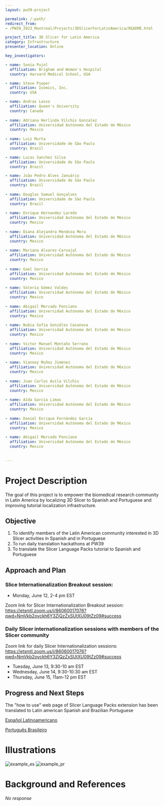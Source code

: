 ```yaml
---
layout: pw39-project

permalink: /:path/
redirect_from:
- /PW39_2023_Montreal/Projects/3DSlicerForLatinAmerica/README.html

project_title: 3D Slicer for Latin America
category: Infrastructure
presenter_location: Online

key_investigators:

- name: Sonia Pujol
  affiliation: Brigham and Women's Hospital
  country: Harvard Medical School, USA

- name: Steve Pieper
  affiliation: Isomics, Inc.
  country: USA

- name: Andras Lasso
  affiliation: Queen's University
  country: Canada
  
- name: Adriana Herlinda Vilchis Gonzalez 
  affiliation: Universidad Autónoma del Estado de México
  country: Mexico
 
- name: Luiz Murta
  affiliation: Universidade de São Paulo
  country: Brazil

- name: Lucas Sanchez Silva
  affiliation: Universidade de São Paulo
  country: Brazil

- name: João Pedro Alves Januário
  affiliation: Universidade de São Paulo
  country: Brazil
  
- name: Douglas Samuel Gonçalves
  affiliation: Universidade de São Paulo
  country: Brazil
 
- name: Enrique Hernandez Laredo
  affiliation: Universidad Autónoma del Estado de México
  country: Mexico
  
- name: Diana Alejandra Mendoza Mora
  affiliation: Universidad Autónoma del Estado de México
  country: Mexico 
  
- name: Mariana Alvarez-Carvajal
  affiliation: Universidad Autónoma del Estado de México
  country: Mexico
 
- name: Gael Garcia
  affiliation: Universidad Autónoma del Estado de México
  country: Mexico
  
- name: Valeria Gómez Valdes
  affiliation: Universidad Autónoma del Estado de México
  country: Mexico 
  
- name: Abigail Mercado Ponciano
  affiliation: Universidad Autónoma del Estado de México
  country: Mexico 
  
- name: Nubia Sofía González Casanova
  affiliation: Universidad Autónoma del Estado de México
  country: Mexico
 
- name: Victor Manuel Montaño Serrano
  affiliation: Universidad Autónoma del Estado de México
  country: Mexico
  
- name: Vianney Muñoz Jiménez
  affiliation: Universidad Autónoma del Estado de México
  country: Mexico   
  
- name: Juan Carlos Avila Vilchis
  affiliation: Universidad Autónoma del Estado de México
  country: Mexico   
  
- name: Aída García Limas
  affiliation: Universidad Autónoma del Estado de México
  country: Mexico   
  
- name: Daniel Enrique Fernández García
  affiliation: Universidad Autónoma del Estado de México
  country: Mexico   
  
- name: Abigail Mercado Ponciano
  affiliation: Universidad Autónoma del Estado de México
  country: Mexico   
  
  
---
```


# Project Description

<!-- Add a short paragraph describing the project. -->

The goal of this project is to empower the biomedical research community in Latin America by localizing 3D Slicer to Spanish and Portuguese and improving tutorial localization infrastructure.

## Objective

<!-- Describe here WHAT you would like to achieve (what you will have as end result). -->

1.  To identify members of the Latin American community interested in 3D Slicer activities in Spanish and in Portuguese
2.  To run daily translation hackathons at PW39
3.  To translate the Slicer Language Packs tutorial to Spanish and Portuguese

## Approach and Plan

<!-- Describe here HOW you would like to achieve the objectives stated above. -->

### Slice Internationalization Breakout session:

* Monday, June 12, 2-4 pm EST

Zoom link for Slicer Internationalization Breakout session: https://etsmtl.zoom.us/j/86060017076?pwd=NmVkb2ovckh6Y3ZjQzZxSUtXU09tZz09#success

### Daily Slicer internationalization sessions with members of the Slicer community

Zoom link for daily Slicer Internationalization sessions: https://etsmtl.zoom.us/j/86060017076?pwd=NmVkb2ovckh6Y3ZjQzZxSUtXU09tZz09#success

* Tuesday, June 13, 9:30-10 am EST
* Wednesday, June 14, 9:30-10:30 am EST
* Thursday, June 15, 11am-12 pm EST

## Progress and Next Steps

<!-- Update this section as you make progress, describing of what you have ACTUALLY DONE.
     If there are specific steps that you could not complete then you can describe them here, too. -->

The "how to use" web page of Slicer Language Packs extension has been translated to Latin american Spanish and Brazilian Portuguese

[Español Latinoamericano](https://github.com/Slicer/SlicerLanguagePacks/blob/main/HowToUse_es_419.md)

[Português Brasileiro](https://github.com/Slicer/SlicerLanguagePacks/blob/main/HowToUse_pt-br.md)

# Illustrations

![example_es](https://user-images.githubusercontent.com/15926896/245937613-29d649f4-d9c7-4620-9ea4-b4e597ff1a61.png)
![example_pr](https://user-images.githubusercontent.com/15926896/245937613-29d649f4-d9c7-4620-9ea4-b4e597ff1a61.png)


# Background and References

<!-- If you developed any software, include link to the source code repository.
     If possible, also add links to sample data, and to any relevant publications. -->

*No response*
